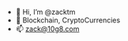- 👋 Hi, I’m @zacktm
- 👀 Blockchain, CryptoCurrencies
- 📫 zack@10g8.com

<!---
zacktm/zacktm is a ✨ special ✨ repository because its `README.md` (this file) appears on your GitHub profile.
You can click the Preview link to take a look at your changes.
--->
